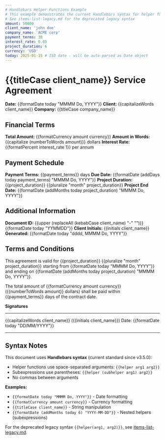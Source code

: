 ```yaml
---
# Handlebars Helper Functions Example
# This example demonstrates the current Handlebars syntax for helper functions
# See items-list-legacy.md for the deprecated legacy syntax
amount: 50000
client_name: 'john doe'
company_name: 'ACME corp'
payment_terms: 30
interest_rate: 0.05
project_duration: 6
currency: 'USD'
today: 2025-01-15 # ISO date - will be auto-parsed as Date object
---
```


# {{titleCase client_name}} Service Agreement

**Date:** {{formatDate today "MMMM Do, YYYY"}} **Client:**
{{capitalizeWords client_name}} **Company:** {{titleCase company_name}}

## Financial Terms

**Total Amount:** {{formatCurrency amount currency}} **Amount in Words:**
{{capitalize (numberToWords amount)}} dollars **Interest Rate:**
{{formatPercent interest_rate 1}} per annum

## Payment Schedule

**Payment Terms:** {{payment_terms}} days **Due Date:**
{{formatDate (addDays today payment_terms) "MMMM Do, YYYY"}} **Project
Duration:** {{project_duration}} {{pluralize "month" project_duration}}
**Project End Date:**
{{formatDate (addMonths today project_duration) "MMMM Do, YYYY"}}

## Additional Information

**Document ID:**
{{upper (replaceAll (kebabCase client_name) "-" "")}}{{formatDate today "YYMMDD"}}
**Client Initials:** {{initials client_name}} **Generated:**
{{formatDate today "dddd, MMMM Do, YYYY"}}

## Terms and Conditions

This agreement is valid for {{project_duration}}
{{pluralize "month" project_duration}} starting from
{{formatDate today "MMMM Do, YYYY"}} and ending on
{{formatDate (addMonths today project_duration) "MMMM Do, YYYY"}}.

The total amount of {{formatCurrency amount currency}} ({{numberToWords amount}}
dollars) shall be paid within {{payment_terms}} days of the contract date.

**Signatures**

---

{{capitalizeWords client_name}} ({{initials client_name}}) Date:
{{formatDate today "DD/MM/YYYY"}}

---

## Syntax Notes

This document uses **Handlebars syntax** (current standard since v3.5.0):

- Helper functions use space-separated arguments: `{{helper arg1 arg2}}`
- Subexpressions use parentheses: `{{helper (subhelper arg1) arg2}}`
- No commas between arguments

**Examples:**

- `{{formatDate today "MMMM Do, YYYY"}}` - Date formatting
- `{{formatCurrency amount currency}}` - Currency formatting
- `{{titleCase client_name}}` - String manipulation
- `{{formatDate (addMonths today 6) "YYYY-MM-DD"}}` - Nested helpers
  (subexpressions)

For the deprecated legacy syntax `{{helper(arg1, arg2)}}`, see
[items-list-legacy.md](items-list-legacy.md).
